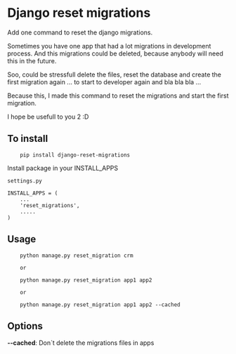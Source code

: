# Django reset migrations

Add one command to reset the django migrations.

Sometimes you have one app that had a lot migrations in development process.
And this migrations could be deleted, because anybody will need this in the future.

Soo, could be stressfull delete the files, reset the database and create the first
migration again ... to start to developer again and bla bla bla ...

Because this, I made this command to reset the migrations and start the first migration.

I hope be usefull to you 2 :D


## To install

```
    pip install django-reset-migrations
```

Install package in your INSTALL_APPS


```
settings.py

INSTALL_APPS = (
    ...
    'reset_migrations',
    .....
)
```

## Usage


```
    python manage.py reset_migration crm

    or

    python manage.py reset_migration app1 app2

    or

    python manage.py reset_migration app1 app2 --cached
```


## Options

**--cached**:  Don´t delete the migrations files in apps
